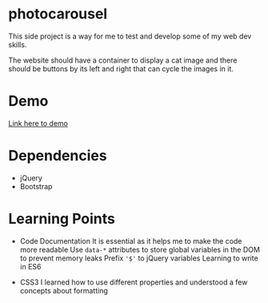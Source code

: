 # photocarousel

This side project is a way for me to test and develop some of my web dev skills.

The website should have a container to display a cat image and there should be buttons by its left and right that can cycle the images in it.

# Demo
[Link here to demo](https://soomingjin.github.io/photocarousell/)


# Dependencies
* jQuery
* Bootstrap

# Learning Points
* Code Documentation
It is essential as it helps me to make the code more readable
Use `data-*` attributes to store global variables in the DOM to prevent memory leaks
Prefix `'$'`  to jQuery variables
Learning to write in ES6


* CSS3
I learned how to use different properties and understood a few concepts about formatting
